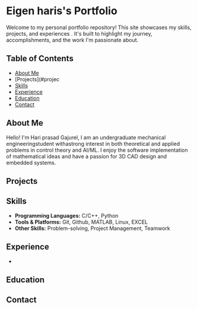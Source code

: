 ﻿# Eigen haris's Portfolio

Welcome to my personal portfolio repository! This site showcases my skills, projects, and experiences . It's built to highlight my journey, accomplishments, and the work I'm passionate about.

## Table of Contents

- [About Me](#about-me)
- [Projects](#projec
- [Skills](#skills)
- [Experience](#experience)
- [Education](#education)
- [Contact](#contact)

## About Me

Hello! I'm Hari prasad Gajurel, I am an undergraduate mechanical engineeringstudent withastrong interest in both theoretical and applied
 problems in control theory and AI/ML. I enjoy the software implementation of mathematical ideas and have a passion for 3D CAD design and embedded systems.
## Projects


## Skills

- **Programming Languages:** C/C++, Python
- **Tools & Platforms:** Git, Github, MATLAB, Linux, EXCEL
- **Other Skills:** Problem-solving, Project Management, Teamwork

## Experience

-

## Education



## Contact

